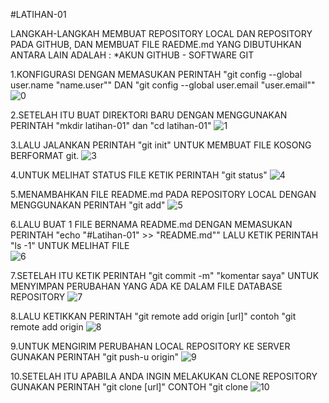 #LATIHAN-01

LANGKAH-LANGKAH MEMBUAT REPOSITORY LOCAL DAN REPOSITORY PADA GITHUB, DAN MEMBUAT FILE RAEDME.md
YANG DIBUTUHKAN ANTARA LAIN ADALAH : *AKUN GITHUB - SOFTWARE GIT

  1.KONFIGURASI DENGAN MEMASUKAN PERINTAH "git config --global user.name "name.user"" DAN "git config --global user.email "user.email""
  ![0](https://user-images.githubusercontent.com/57042947/67636396-be54f380-f902-11e9-91ab-d27a1598d465.png)

  2.SETELAH ITU BUAT DIREKTORI BARU DENGAN MENGGUNAKAN PERINTAH "mkdir latihan-01" dan "cd latihan-01"
  ![1](https://user-images.githubusercontent.com/57042947/67636399-be54f380-f902-11e9-85f1-ad95b29b019d.png)

  3.LALU JALANKAN PERINTAH "git init" UNTUK MEMBUAT FILE KOSONG BERFORMAT git.
  ![3](https://user-images.githubusercontent.com/57042947/67636401-beed8a00-f902-11e9-84fb-14d861fe7565.png)

  4.UNTUK MELIHAT STATUS FILE KETIK PERINTAH "git status"
  ![4](https://user-images.githubusercontent.com/57042947/67636402-beed8a00-f902-11e9-8f21-3873657876d3.png)
  
  5.MENAMBAHKAN FILE README.md PADA REPOSITORY LOCAL DENGAN MENGGUNAKAN PERINTAH "git add" 
  ![5](https://user-images.githubusercontent.com/57042947/67636403-bf862080-f902-11e9-839f-f7b197608c03.png)
  
  6.LALU BUAT 1 FILE BERNAMA README.md DENGAN MEMASUKAN PERINTAH "echo "#Latihan-01" >> "README.md"" LALU KETIK PERINTAH "ls -1" UNTUK MELIHAT FILE   
  ![6](https://user-images.githubusercontent.com/57042947/67636404-bf862080-f902-11e9-9cea-e7072b63f455.png)
  
  7.SETELAH ITU KETIK PERINTAH "git commit -m" "komentar saya" UNTUK MENYIMPAN PERUBAHAN YANG ADA KE DALAM FILE DATABASE REPOSITORY
  ![7](https://user-images.githubusercontent.com/57042947/67636405-c01eb700-f902-11e9-8b61-a60e2ccd00c2.png)
  
  8.LALU KETIKKAN PERINTAH "git remote add origin [url]" contoh "git remote add origin
  ![8](https://user-images.githubusercontent.com/57042947/67636406-c0b74d80-f902-11e9-80dc-fddfdac54180.png)
  
  9.UNTUK MENGIRIM PERUBAHAN LOCAL REPOSITORY KE SERVER GUNAKAN PERINTAH "git push-u origin"
  ![9](https://user-images.githubusercontent.com/57042947/67636407-c14fe400-f902-11e9-9bc4-8d91f8dbfedb.png)
  
  10.SETELAH ITU APABILA ANDA INGIN MELAKUKAN CLONE REPOSITORY GUNAKAN PERINTAH "git clone [url]" CONTOH "git clone
  ![10](https://user-images.githubusercontent.com/57042947/67636410-c2811100-f902-11e9-9488-70b45c46e2f2.png)
